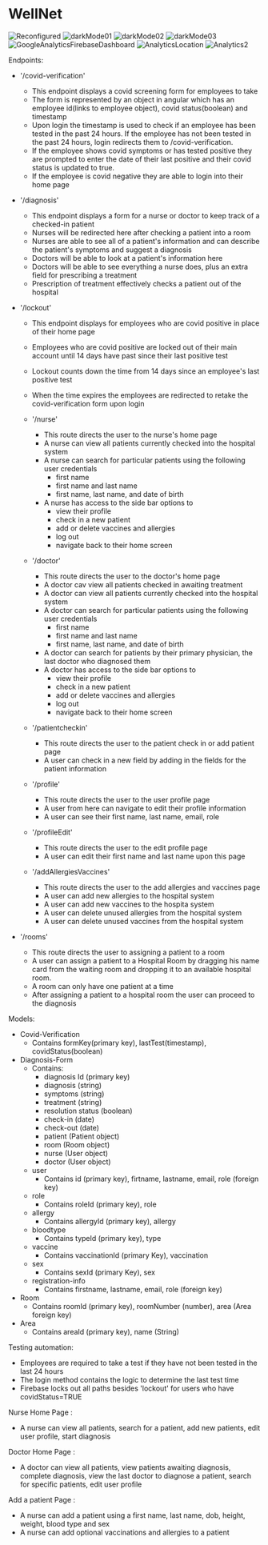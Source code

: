 # WellNet
![Reconfigured](https://user-images.githubusercontent.com/99214724/164518060-c0e1884c-0f72-464c-bf0b-252e8a7ebb3a.jpg)
![darkMode01](https://user-images.githubusercontent.com/99214724/164515493-8dd3620f-1d6c-4a0e-abe2-ad425b1ede22.jpg)
![darkMode02](https://user-images.githubusercontent.com/99214724/164515505-8217059f-1826-455b-a121-6827153a986c.jpg)
![darkMode03](https://user-images.githubusercontent.com/99214724/164515529-919ae657-732d-4999-afc0-2288d47e24c7.jpg)
![GoogleAnalyticsFirebaseDashboard](https://user-images.githubusercontent.com/99214724/164518123-4e06521b-f288-49d0-a5b5-5e0424814be8.jpg)
![AnalyticsLocation](https://user-images.githubusercontent.com/99214724/164518147-3fe2b7b0-d076-44f6-934a-1077c8160ae8.jpg)
![Analytics2](https://user-images.githubusercontent.com/99214724/164518164-6ab34d7a-a6f6-4949-92dc-a67a086af778.jpg)

Endpoints: 

- '/covid-verification' 
  - This endpoint displays a covid screening form for employees to take 
  - The form is represented by an object in angular which has an employee id(links to employee object), covid status(boolean) and timestamp
  - Upon login the timestamp is used to check if an employee has been tested in the past 24 hours. If the employee has not been tested in the past 24 hours, login redirects them to /covid-verification.
  - If the employee shows covid symptoms or has tested positive they are prompted to enter the date of their last positive and their covid status is updated to true.
  - If the employee is covid negative they are able to login into their home page

- '/diagnosis'
  - This endpoint displays a form for a nurse or doctor to keep track of a checked-in patient
  - Nurses will be redirected here after checking a patient into a room
  - Nurses are able to see all of a patient's information and can describe the patient's symptoms and suggest a diagnosis
  - Doctors will be able to look at a patient's information here
  - Doctors will be able to see everything a nurse does, plus an extra field for prescribing a treatment
  - Prescription of treatment effectively checks a patient out of the hospital

- '/lockout'
  - This endpoint displays for employees who are covid positive in place of their home page
  - Employees who are covid positive are locked out of their main account until 14 days have past since their last positive test
  - Lockout counts down the time from 14 days since an employee's last positive test
  - When the time expires the employees are redirected to retake the covid-verification form upon login

  - '/nurse'
    - This route directs the user to the nurse's home page
    - A nurse can view all patients currently checked into the hospital system
    - A nurse can search for particular patients using the following user credentials
      - first name
      - first name and last name
      - first name, last name, and date of birth
    - A nurse has access to the side bar options to
      - view their profile
      - check in a new patient
      - add or delete vaccines and allergies
      - log out
      - navigate back to their home screen
  - '/doctor'
    - This route directs the user to the doctor's home page
    - A doctor cav view all patients checked in awaiting treatment
    - A doctor can view all patients currently checked into the hospital system
    - A doctor can search for particular patients using the following user credentials
      - first name
      - first name and last name
      - first name, last name, and date of birth
    - A doctor can search for patients by their primary physician, the last doctor who diagnosed them
    - A doctor has access to the side bar options to
      - view their profile
      - check in a new patient
      - add or delete vaccines and allergies
      - log out
      - navigate back to their home screen
  - '/patientcheckin'
    - This route directs the user to the patient check in or add patient page
    - A user can check in a new field by adding in the fields for the patient information
  - '/profile'
    - This route directs the user to the user profile page
    - A user from here can navigate to edit their profile information
    - A user can see their first name, last name, email, role
  - '/profileEdit'
    - This route directs the user to the edit profile page
    - A user can edit their first name and last name upon this page
  - '/addAllergiesVaccines'
    - This route directs the user to the add allergies and vaccines page
    - A user can add new allergies to the hospital system
    - A user can add new vaccines to the hospita system
    - A user can delete unused allergies from the hospital system
    - A user can delete unused vaccines from the hospital system
 - '/rooms'
    - This route directs the user to assigning a patient to a room 
    - A user can assign a patient to a Hospital Room by dragging his name card from the waiting room and dropping it to an available hospital room.
    - A room can only have one patient at a time
    - After assigning a patient to a hospital room the user can proceed to the diagnosis 



Models:
- Covid-Verification
  - Contains formKey(primary key), lastTest(timestamp), covidStatus(boolean)
- Diagnosis-Form
  - Contains:
    - diagnosis Id (primary key)
    - diagnosis (string)
    - symptoms (string)
    - treatment (string)
    - resolution status (boolean)
    - check-in (date)
    - check-out (date)
    - patient (Patient object)
    - room (Room object)
    - nurse (User object)
    - doctor (User object)
  - user
    - Contains id (primary key), firtname, lastname, email, role (foreign key)
  - role
    - Contains roleId (primary key), role
  - allergy
    - Contains allergyId (primary key), allergy
  - bloodtype
    - Contains typeId (primary key), type
  - vaccine
    - Contains vaccinationId (primary Key), vaccination
  - sex
    - Contains sexId (primary Key), sex
  - registration-info
    - Contains firstname, lastname, email, role (foreign key)
- Room
  - Contains roomId (primary key), roomNumber (number), area (Area foreign key)
- Area
  - Contains areaId (primary key), name (String)


Testing automation:
- Employees are required to take a test if they have not been tested in the last 24 hours
- The login method contains the logic to determine the last test time
- Firebase locks out all paths besides 'lockout' for users who have covidStatus=TRUE

Nurse Home Page :
  - A nurse can view all patients, search for a patient, add new patients, edit user profile, start diagnosis
 
Doctor Home Page :
  - A doctor can view all patients, view patients awaiting diagnosis, complete diagnosis, view the last doctor to diagnose a patient, search for specific patients, edit user profile

Add a patient Page :
  - A nurse can add a patient using a first name, last name, dob, height, weight, blood type and sex
  - A nurse can add optional vaccinations and allergies to a patient



